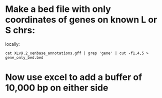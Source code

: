 # Make a bed file with only coordinates of genes on known L or S chrs:
locally:
```
cat XLv9.2_xenbase_annotations.gff | grep 'gene' | cut -f1,4,5 > gene_only_bed.bed
```
# Now use excel to add a buffer of 10,000 bp on either side
